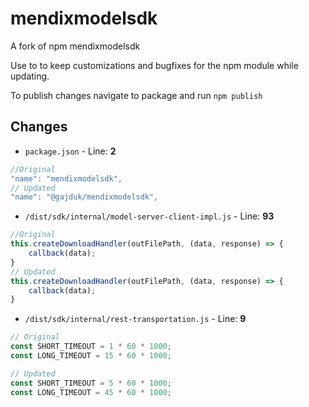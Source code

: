 # mendixmodelsdk

A fork of npm mendixmodelsdk

Use to to keep customizations and bugfixes for the npm module while updating.

To publish changes navigate to package and run `npm publish`
 

## Changes

* `package.json` - Line: **2**

```javascript
//Original
"name": "mendixmodelsdk",
// Updated
"name": "@gajduk/mendixmodelsdk",
```

* `/dist/sdk/internal/model-server-client-impl.js` - Line: **93**  

```javascript
//Original
this.createDownloadHandler(outFilePath, (data, response) => {
    callback(data);
}
// Updated
this.createDownloadHandler(outFilePath, (data, response) => {
    callback(data);
}
```

* `/dist/sdk/internal/rest-transportation.js` - Line: **9**  


```javascript
// Original
const SHORT_TIMEOUT = 1 * 60 * 1000;
const LONG_TIMEOUT = 15 * 60 * 1000;

// Updated
const SHORT_TIMEOUT = 5 * 60 * 1000;
const LONG_TIMEOUT = 45 * 60 * 1000;
```
